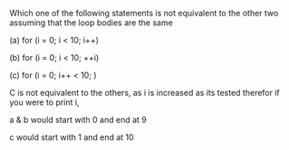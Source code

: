 Which one of the following statements is not equivalent to the other two
assuming that the loop bodies are the same

(a) for (i = 0; i < 10; i++)

(b) for (i = 0; i < 10; ++i)

(c) for (i = 0; i++ < 10; )

C is not equivalent to the others, as i is increased as its tested
therefor if you were to print i,

a & b would start with 0 and end at 9

c would start with 1 and end at 10